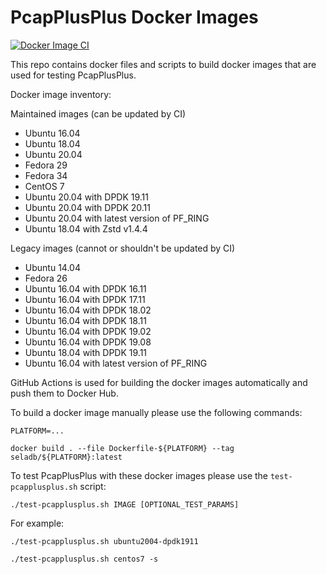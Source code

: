 # PcapPlusPlus Docker Images

[![Docker Image CI](https://github.com/seladb/PcapPlusPlus-DockerImages/actions/workflows/docker-image.yml/badge.svg)](https://github.com/seladb/PcapPlusPlus-DockerImages/actions/workflows/docker-image.yml)

This repo contains docker files and scripts to build docker images that are used for testing PcapPlusPlus.

Docker image inventory:

Maintained images (can be updated by CI)
- Ubuntu 16.04
- Ubuntu 18.04
- Ubuntu 20.04
- Fedora 29
- Fedora 34
- CentOS 7
- Ubuntu 20.04 with DPDK 19.11
- Ubuntu 20.04 with DPDK 20.11
- Ubuntu 20.04 with latest version of PF_RING
- Ubuntu 18.04 with Zstd v1.4.4

Legacy images (cannot or shouldn't be updated by CI)
- Ubuntu 14.04
- Fedora 26
- Ubuntu 16.04 with DPDK 16.11
- Ubuntu 16.04 with DPDK 17.11
- Ubuntu 16.04 with DPDK 18.02
- Ubuntu 16.04 with DPDK 18.11
- Ubuntu 16.04 with DPDK 19.02
- Ubuntu 16.04 with DPDK 19.08
- Ubuntu 18.04 with DPDK 19.11
- Ubuntu 16.04 with latest version of PF_RING

GitHub Actions is used for building the docker images automatically and push them to Docker Hub.

To build a docker image manually please use the following commands:

```shell
PLATFORM=...

docker build . --file Dockerfile-${PLATFORM} --tag seladb/${PLATFORM}:latest
```

To test PcapPlusPlus with these docker images please use the `test-pcapplusplus.sh` script:

```shell
./test-pcapplusplus.sh IMAGE [OPTIONAL_TEST_PARAMS]
```

For example:

```shell
./test-pcapplusplus.sh ubuntu2004-dpdk1911

./test-pcapplusplus.sh centos7 -s
```
